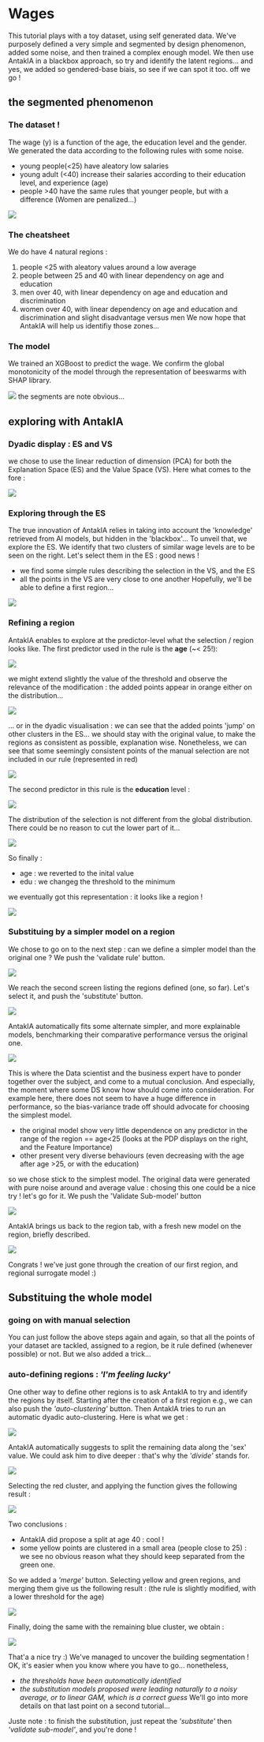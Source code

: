 # Wages

This tutorial plays with a toy dataset, using self generated data. We've purposely defined a very simple and segmented by design phenomenon, added some noise, and then trained a complex enough model. We then use AntakIA in a blackbox approach, so try and identify the latent regions... and yes, we added so gendered-base biais, so see if we can spot it too.
off we go !

## the segmented phenomenon

### The dataset !
The wage (y) is a function of the age, the education level and the gender. We generated the data according to the following rules with some noise.
- young people(<25) have aleatory low salaries
- young adult (<40) increase their salaries according to their education level, and experience (age)
- people >40 have the same rules that younger people, but with a difference (Women are penalized...)

![](../img/Wages_dataset.png)

### The cheatsheet
We do have 4 natural regions : 
1. people <25 with aleatory values around a low average
2. people between 25 and 40 with linear dependency on age and education
3. men over 40, with linear dependency on age and education and discrimination
4. women over 40, with linear dependency on age and education and discrimination and slight disadvantage versus men
We now hope that AntakIA will help us identifiy those zones...

### The model
We trained an XGBoost to predict the wage. We confirm the global monotonicity of the model through the representation of beeswarms with SHAP library.

![](../img/Wages_Shapley_global.png)
the segments are note obvious...

## exploring with AntakIA

### Dyadic display : ES and VS
we chose to use the linear reduction of dimension (PCA) for both the Explanation Space (ES) and the Value Space (VS). Here what comes to the fore :

![](../img/wages/Wages_Antakia_1.png)

### Exploring through the ES
The true innovation of AntakIA relies in taking into account the 'knowledge' retrieved from AI models, but hidden in the 'blackbox'... To unveil that, we explore the ES.
We identify that two clusters of similar wage levels are to be seen on the right. Let's select them in the ES : good news ! 
- we find some simple rules describing the selection in the VS, and the ES
- all the points in the VS are very close to one another
Hopefully, we'll be able to define a first region...

![](../img/wages/Wages_Antakia_2.png)

### Refining a region
AntakIA enables to explore at the predictor-level what the selection / region looks like. 
The first predictor used in the rule is the **age** (~< 25!):

![](../img/wages/Wages_Antakia_3.png)

we might extend slightly the value of the threshold and observe the relevance of the modification : the added points appear in orange either on the distribution...

![](../img/wages/Wages_Antakia_4.png)

... or in the dyadic visualisation : we can see that the added points 'jump' on other clusters in the ES... we should stay with the original value, to make the regions as consistent as possible, explanation wise. Nonetheless, we can see that some seemingly consistent points of the manual selection are not included in our rule (represented in red)

![](../img/wages/Wages_Antakia_5.png)

The second predictor in this rule is the **education** level :

![](../img/wages/Wages_Antakia_6.png)

The distribution of the selection is not different from the global distribution. There could be no reason to cut the lower part of it... 

![](../img/wages/Wages_Antakia_7.png)

So finally :
- age : we reverted to the inital value
- edu : we changeg the threshold to the minimum

we eventually got this representation : it looks like a region !

![](../img/wages/Wages_Antakia_8.png)

### Substituing by a simpler model on a region
We chose to go on to the next step : can we define a simpler model than the original one ?
We push the 'validate rule' button.

![](../img/wages/Wages_Antakia_9.png)

We reach the second screen listing the regions defined (one, so far). Let's select it, and push the 'substitute' button.

![](../img/wages/Wages_Antakia_10.png)

AntakIA automatically fits some alternate simpler, and more explainable models, benchmarking their comparative performance versus the original one.

![](../img/wages/Wages_Antakia_11.png)

This is where the Data scientist and the business expert have to ponder together over the subject, and come to a mutual conclusion. And especially, the moment where some DS know how should come into consideration. For example here, there does not seem to have a huge difference in performance, so the bias-variance trade off should advocate for choosing the simplest model. 
- the original model show very little dependence on any predictor in the range of the region == age<25 (looks at the PDP displays on the right, and the Feature Importance)
- other present very diverse behaviours (even decreasing with the age after age >25, or with the education)

so we chose stick to the simplest model. The original data were generated with pure noise around and average value : chosing this one could be a nice try ! let's go for it. We push the 'Validate Sub-model' button

![](../img/wages/Wages_Antakia_12.png)

AntakIA brings us back to the region tab, with a fresh new model on the region, briefly described.

![](../img/wages/Wages_Antakia_13.png)

Congrats ! we've just gone through the creation of our first region, and regional surrogate model :)

## Substituing the whole model

### going on with manual selection
You can just follow the above steps again and again, so that all the points of your dataset are tackled, assigned to a region, be it rule defined (whenever possible) or not.
But we also added a trick...

### auto-defining regions : *'I'm feeling lucky'*
One other way to define other regions is to ask AntakIA to try and identify the regions by itself.
Starting after the creation of a first region e.g., we can also push the *'auto-clustering'* button.
Then AntakIA tries to run an automatic dyadic auto-clustering. Here is what we get :

![](../img/wages/Wages_Antakia_20.png)

AntakIA automatically suggests to split the remaining data along the 'sex' value.
We could ask him to dive deeper : that's why the *'divide'* stands for.

![](../img/wages/Wages_Antakia_21.png)

Selecting the red cluster, and applying the function gives the following result :

![](../img/wages/Wages_Antakia_22.png)

Two conclusions :
- AntakIA did propose a split at age 40 : cool !
- some yellow points are clustered in a small area (people close to 25) : we see no obvious reason what they should keep separated from the green one.

So we added a *'merge'* button. Selecting yellow and green regions, and merging them give us the following result : (the rule is slightly modified, with a lower threshold for the age)

![](../img/wages/Wages_Antakia_23.png)

Finally, doing the same with the remaining blue cluster, we obtain :

![](../img/wages/Wages_Antakia_24.png)
 
That'a a nice try :) We've managed to uncover the building segmentation ! OK, it's easier when you know where you have to go... nonetheless, 
- *the thresholds have been automatically identified*
- *the substitution models proposed were leading naturally to a noisy average, or to linear GAM, which is a correct guess*
We'll go into more details on that last point on a second tutorial...

Juste note : to finish the substitution, just repeat the *'substitute'* then *'validate sub-model'*, and you're done !
